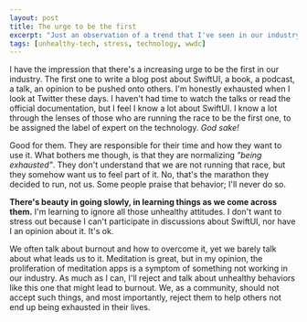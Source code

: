 ```yaml
---
layout: post
title: The urge to be the first
excerpt: "Just an observation of a trend that I've seen in our industry: developers rushing to be the gain the label of expert in a given technology."
tags: [unhealthy-tech, stress, technology, wwdc]
---
```


I have the impression that there's a increasing urge to be the first in our industry. The first one to write a blog post about SwiftUI, a book, a podcast, a talk, an opinion to be pushed onto others. I'm honestly exhausted when I look at Twitter these days. I haven't had time to watch the talks or read the official documentation, but I feel I know a lot about SwiftUI. I know a lot through the lenses of those who are running the race to be the first one, to be assigned the label of expert on the technology. *God sake!* 

Good for them. They are responsible for their time and how they want to use it. What bothers me though, is that they are normalizing *"being exhausted"*. They don't understand that we are not running that race, but they somehow want us to feel part of it. No, that's the marathon they decided to run, not us. Some people praise that behavior; I'll never do so.

**There's beauty in going slowly, in learning things as we come across them.** I'm learning to ignore all those unhealthy attitudes. I don't want to stress out because I can't participate in discussions about SwiftUI, nor have I an opinion about it. It's ok. 

We often talk about burnout and how to overcome it, yet we barely talk about what leads us to it. Meditation is great, but in my opinion, the proliferation of meditation apps is a symptom of something not working in our industry. As much as I can, I'll reject and talk about unhealthy behaviors like this one that might lead to burnout. We, as a community, should not accept such things, and most importantly, reject them to help others not end up being exhausted in their lives.


